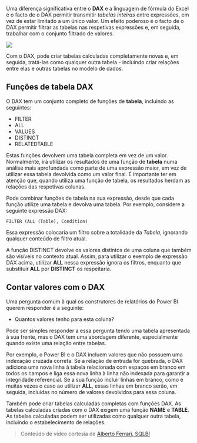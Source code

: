 Uma diferença significativa entre o **DAX** e a linguagem de fórmula do Excel é o facto de o DAX permitir transmitir *tabelas inteiras* entre expressões, em vez de estar limitado a um único valor. Um efeito poderoso é o facto de o DAX permitir filtrar as tabelas nas respetivas expressões e, em seguida, trabalhar com o conjunto filtrado de valores.

![](media/7-6-dax-tables-and-filtering/dax-tables-filtering_1.png)

Com o DAX, pode criar tabelas calculadas completamente novas e, em seguida, tratá-las como qualquer outra tabela - incluindo criar relações entre elas e outras tabelas no modelo de dados.

## <a name="dax-table-functions"></a>Funções de tabela DAX
O DAX tem um conjunto completo de funções de **tabela**, incluindo as seguintes:

* FILTER
* ALL
* VALUES
* DISTINCT
* RELATEDTABLE

Estas funções devolvem uma tabela completa em vez de um valor. Normalmente, irá utilizar os resultados de uma função de **tabela** numa análise mais aprofundada como parte de uma expressão maior, em vez de utilizar essa tabela devolvida como um valor final. É importante ter em atenção que, quando utiliza uma função de tabela, os resultados herdam as relações das respetivas colunas.

Pode combinar funções de tabela na sua expressão, desde que cada função utilize uma tabela e devolva uma tabela. Por exemplo, considere a seguinte expressão DAX:

    FILTER (ALL (Table), Condition)

Essa expressão colocaria um filtro sobre a totalidade da *Tabela*, ignorando qualquer conteúdo de filtro atual.

A função DISTINCT devolve os valores distintos de uma coluna que também são visíveis no contexto atual. Assim, para utilizar o exemplo de expressão DAX acima, utilizar **ALL** nessa expressão ignora os filtros, enquanto que substituir **ALL** por **DISTINCT** os respeitaria.

## <a name="counting-values-with-dax"></a>Contar valores com o DAX
Uma pergunta comum à qual os construtores de relatórios do Power BI querem responder é a seguinte:

* Quantos valores tenho para esta coluna?

Pode ser simples responder a essa pergunta tendo uma tabela apresentada à sua frente, mas o DAX tem uma abordagem diferente, especialmente quando existe uma relação entre tabelas.

Por exemplo, o Power BI e o DAX incluem valores que não possuem uma indexação cruzada correta. Se a relação de entrada for quebrada, o DAX adiciona uma nova linha à tabela relacionada com espaços em branco em todos os campos e liga essa nova linha à linha não indexada para garantir a integridade referencial. Se a sua função incluir linhas em branco, como é muitas vezes o caso ao utilizar **ALL**, essas linhas em branco serão, em seguida, incluídas no número de valores devolvidos para essa coluna.

Também pode criar tabelas calculadas completas com funções DAX. As tabelas calculadas criadas com o DAX exigem uma função **NAME** e **TABLE**. As tabelas calculadas podem ser utilizadas como qualquer outra tabela, incluindo o estabelecimento de relações.

> Conteúdo de vídeo cortesia de [Alberto Ferrari, SQLBI](http://www.sqlbi.com/learning-dax)
> 
> 

